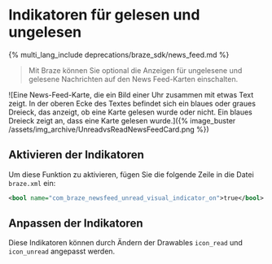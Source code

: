 # Indikatoren für gelesen und ungelesen

{% multi_lang_include deprecations/braze_sdk/news_feed.md %}

> Mit Braze können Sie optional die Anzeigen für ungelesene und gelesene Nachrichten auf den News Feed-Karten einschalten.

![Eine News-Feed-Karte, die ein Bild einer Uhr zusammen mit etwas Text zeigt. In der oberen Ecke des Textes befindet sich ein blaues oder graues Dreieck, das anzeigt, ob eine Karte gelesen wurde oder nicht. Ein blaues Dreieck zeigt an, dass eine Karte gelesen wurde.]({% image_buster /assets/img_archive/UnreadvsReadNewsFeedCard.png %})

## Aktivieren der Indikatoren

Um diese Funktion zu aktivieren, fügen Sie die folgende Zeile in die Datei `braze.xml` ein:

```xml
<bool name="com_braze_newsfeed_unread_visual_indicator_on">true</bool>
```

## Anpassen der Indikatoren

Diese Indikatoren können durch Ändern der Drawables `icon_read` und `icon_unread` angepasst werden.

